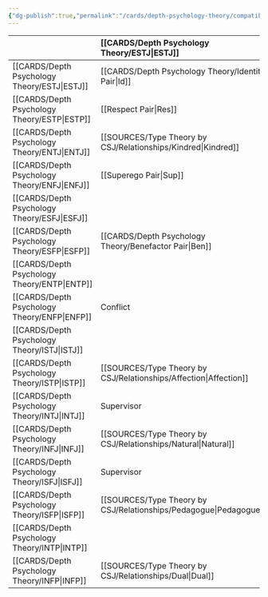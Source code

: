 ```yaml
---
{"dg-publish":true,"permalink":"/cards/depth-psychology-theory/compatibility/","created":"2023-01-20T12:07:40.731+01:00","updated":"2023-04-24T11:50:28.890+02:00"}
---
```



|              |   [[CARDS/Depth Psychology Theory/ESTJ\|ESTJ]]                                      |   [[CARDS/Depth Psychology Theory/ESTP\|ESTP]]                                    |   [[CARDS/Depth Psychology Theory/ENTJ\|ENTJ]]                                    |   [[CARDS/Depth Psychology Theory/ENFJ\|ENFJ]]                                      |   [[CARDS/Depth Psychology Theory/ESFJ\|ESFJ]]                                    |   [[CARDS/Depth Psychology Theory/ESFP\|ESFP]]                                    |   [[CARDS/Depth Psychology Theory/ENTP\|ENTP]]                                   |   [[CARDS/Depth Psychology Theory/ENFP\|ENFP]]                                    |   [[CARDS/Depth Psychology Theory/ISTJ\|ISTJ]]                                |   [[CARDS/Depth Psychology Theory/ISTP\|ISTP]]                                     |   [[CARDS/Depth Psychology Theory/INTJ\|INTJ]]                                  |   [[CARDS/Depth Psychology Theory/INFJ\|INFJ]]                              |   [[CARDS/Depth Psychology Theory/ISFJ\|ISFJ]]                                  |   [[CARDS/Depth Psychology Theory/ISFP\|ISFP]]                                     |   [[CARDS/Depth Psychology Theory/INTP\|INTP]]                               |   [[CARDS/Depth Psychology Theory/INFP\|INFP]]                                |
|:-------------|:------------------------------------------------|:----------------------------------------------|:----------------------------------------------|:------------------------------------------------|:----------------------------------------------|:----------------------------------------------|:---------------------------------------------|:----------------------------------------------|:------------------------------------------|:-----------------------------------------------|:--------------------------------------------|:----------------------------------------|:--------------------------------------------|:-----------------------------------------------|:-----------------------------------------|:------------------------------------------|
|   [[CARDS/Depth Psychology Theory/ESTJ\|ESTJ]]   |   [[CARDS/Depth Psychology Theory/Identity Pair\|Id]]                         |  [[Respect Pair\|Res]]            |   [[SOURCES/Type Theory by CSJ/Relationships/Kindred\|Kindred]]                                 |   [[Superego\|Superego]]                                  |                                               |  [[CARDS/Depth Psychology Theory/Benefactor Pair\|Ben]]              |                                              |   [[Conflict\|Conflict]]                                |                                           |   [[SOURCES/Type Theory by CSJ/Relationships/Affection\|Affection]]                                |   Supervisor                                |   [[SOURCES/Type Theory by CSJ/Relationships/Natural\|Natural]]                           |   Supervisor                                |   [[Pedagogue&nbsp;Pair\|Pedagogue&nbsp;Pair]]                      |                                          |   [[Dual&nbsp;Pair\|Dual&nbsp;Pair]]                      |
|   [[CARDS/Depth Psychology Theory/ESTP\|ESTP]]   |   [[Respect Pair\|Res]]                    | [[CARDS/Depth Psychology Theory/Identity Pair\|Id]]                         |                                               |                                                 |  [[Benefactor&nbsp;Pair\|[[Benefactor Pair\]]          |                                               |                                              |  [[Superego\|Superego]]                                 |  [[SOURCES/Type Theory by CSJ/Relationships/Affection\|Affection]]                            |                                                |                                             |  [[SOURCES/Type Theory by CSJ/Relationships/Dual\|Dual]]                               |  [[Pedagogue&nbsp;Pair\|Pedagogue&nbsp;Pair]]                    |                                                |                                          |                                           |
|   [[CARDS/Depth Psychology Theory/ENTJ\|ENTJ]]   |   [[SOURCES/Type Theory by CSJ/Relationships/Kindred\|Kindred]]                                   |                                               | [[CARDS/Depth Psychology Theory/Identity Pair\|Id]]                         |                                                 |  [[Superego\|Superego]]                                 |                                               |  [[Respect Pair\|Res]]             | [[CARDS/Depth Psychology Theory/Benefactor Pair\|Ben]]            |                                           |                                                |                                             |                                         |                                             |  [[Dual&nbsp;Pair\|Dual&nbsp;Pair]]                            |  [[Affection&nbsp;Pair\|Affection&nbsp;Pair]]                 |  [[Pedagogue&nbsp;Pair\|Pedagogue&nbsp;Pair]]                  |
|   [[CARDS/Depth Psychology Theory/ENFJ\|ENFJ]]   |   [[Superego Pair\|Sup]]                                  |                                               |                                               | [[CARDS/Depth Psychology Theory/Identity Pair\|Id]]                           |   [[SOURCES/Type Theory by CSJ/Relationships/Kindred\|Kindred]]                                 |                                               |  [[Benefactor&nbsp;Pair\|[[Benefactor Pair\]]            |  [[Respect Pair\|Res]]       |                                           |  [[SOURCES/Type Theory by CSJ/Relationships/Dual\|Dual]]                                      |                                             |                                         |                                             |                                                |  [[Pedagogue&nbsp;Pair\|Pedagogue&nbsp;Pair]]                 |  [[Affection Pair\|Affection Pair]]                       |
|   [[CARDS/Depth Psychology Theory/ESFJ\|ESFJ]]   |                                                 |  [[Benefactor&nbsp;Pair\|[[Benefactor Pair\]]             |  [[Superego\|Superego]]                                 |   [[SOURCES/Type Theory by CSJ/Relationships/Kindred\|Kindred]]                                   | [[CARDS/Depth Psychology Theory/Identity Pair\|Id]]                         |  [[Respect Pair\|Res]]                         |                                              |                                               |  [[SOURCES/Type Theory by CSJ/Relationships/Pedagogue\|Pedagogue]]                            |  [[SOURCES/Type Theory by CSJ/Relationships/Pedagogue\|Pedagogue]]                                 |                                             |                                         |                                             |  [[Affection&nbsp;Pair\|Affection&nbsp;Pair]]                       |  [[Dual&nbsp;Pair\|Dual&nbsp;Pair]]                      |                                           |
|   [[CARDS/Depth Psychology Theory/ESFP\|ESFP]]   |  [[CARDS/Depth Psychology Theory/Benefactor Pair\|Ben]]               |                                               |                                               |                                                 | [[Respect Pair\|Res]]           | [[CARDS/Depth Psychology Theory/Identity Pair\|Id]]                         |  [[Superego\|Superego]]                                |                                               |                                           |                                                |  [[SOURCES/Type Theory by CSJ/Relationships/Dual\|Dual]]                                   |                                         |  [[Affection&nbsp;Pair\|Affection&nbsp;Pair]]                    |                                                |                                          |                                           |
|   [[CARDS/Depth Psychology Theory/ENTP\|ENTP]]   |                                                 |   [[SOURCES/Type Theory by CSJ/Relationships/Kindred\|Kindred]]                                 | [[Respect Pair\|Res]]             |  [[Benefactor&nbsp;Pair\|[[Benefactor Pair\]]         |                                               |  [[Superego\|Superego]]                                 | [[CARDS/Depth Psychology Theory/Identity Pair\|Id]]                        |                                               |                                           |                                                |  [[SOURCES/Type Theory by CSJ/Relationships/Affection\|Affection]]                              |  [[SOURCES/Type Theory by CSJ/Relationships/Pedagogue\|Pedagogue]]                          |  [[Dual&nbsp;Pair\|Dual&nbsp;Pair]]                         |                                                |                                          |                                           |
|   [[CARDS/Depth Psychology Theory/ENFP\|ENFP]]   |  Conflict                                       |  [[Superego\|Superego]]                                 | [[CARDS/Depth Psychology Theory/Benefactor Pair\|Ben]]             |  [[Respect Pair\|Res]]              |                                               |   [[SOURCES/Type Theory by CSJ/Relationships/Kindred\|Kindred]]                                 |                                              | [[CARDS/Depth Psychology Theory/Identity Pair\|Id]]                         |                                           |                                                |  Pedagogue                                  |  [[SOURCES/Type Theory by CSJ/Relationships/Affection\|Affection]]                          |                                             |                                                |                                          |                                           |
|   [[CARDS/Depth Psychology Theory/ISTJ\|ISTJ]]   |                                                 |  [[SOURCES/Type Theory by CSJ/Relationships/Affection\|Affection]]                                |                                               |                                                 |                                               |  [[SOURCES/Type Theory by CSJ/Relationships/Pedagogue\|Pedagogue]]                                |                                              |                                               | [[CARDS/Depth Psychology Theory/Identity Pair\|Id]]                     |  [[Respect Pair\|Res]]              |                                             |  [[Superego&nbsp;Pair\|Superego&nbsp;Pair]]                 |                                             |  [[CARDS/Depth Psychology Theory/Benefactor Pair\|Ben]]              |                                          |                                           |
|   [[CARDS/Depth Psychology Theory/ISTP\|ISTP]]   |  [[SOURCES/Type Theory by CSJ/Relationships/Affection\|Affection]]                                  |                                               |                                               |  [[SOURCES/Type Theory by CSJ/Relationships/Dual\|Dual]]                                       |  [[SOURCES/Type Theory by CSJ/Relationships/Pedagogue\|Pedagogue]]                                |                                               |                                              |                                               |  [[Respect Pair\|Res]]         | [[CARDS/Depth Psychology Theory/Identity Pair\|Id]]                          |                                             |                                         |  [[CARDS/Depth Psychology Theory/Benefactor Pair\|Ben]]           |                                                |                                          |  [[Superego\|Superego]]                             |
|   [[CARDS/Depth Psychology Theory/INTJ\|INTJ]]   |  Supervisor                                     |                                               |                                               |                                                 |                                               |  [[SOURCES/Type Theory by CSJ/Relationships/Dual\|Dual]]                                     |  [[SOURCES/Type Theory by CSJ/Relationships/Affection\|Affection]]                               |  Pedagogue                                    |                                           |                                                | [[CARDS/Depth Psychology Theory/Identity Pair\|Id]]                       |                                         |  [[Superego&nbsp;Pair\|Superego&nbsp;Pair]]                     |                                                |  [[Respect Pair\|Res]]        | [[CARDS/Depth Psychology Theory/Benefactor Pair\|Ben]]         |
|   [[CARDS/Depth Psychology Theory/INFJ\|INFJ]]   |  [[SOURCES/Type Theory by CSJ/Relationships/Natural\|Natural]]                                    |  [[SOURCES/Type Theory by CSJ/Relationships/Dual\|Dual]]                                     |                                               |                                                 |                                               |                                               |  [[SOURCES/Type Theory by CSJ/Relationships/Pedagogue\|Pedagogue]]                               |  [[SOURCES/Type Theory by CSJ/Relationships/Affection\|Affection]]                                |  [[Superego\|Superego]]                             |                                                |                                             | [[CARDS/Depth Psychology Theory/Identity Pair\|Id]]                   |                                             |                                                |  [[CARDS/Depth Psychology Theory/Benefactor Pair\|Ben]]           |  [[Respect Pair\|Res]]          |
|   [[CARDS/Depth Psychology Theory/ISFJ\|ISFJ]]   |  Supervisor                                     |  [[SOURCES/Type Theory by CSJ/Relationships/Pedagogue\|Pedagogue]]                                |                                               |                                                 |                                               |  [[SOURCES/Type Theory by CSJ/Relationships/Affection\|Affection]]                                |                                              |                                               |  [[CARDS/Depth Psychology Theory/Benefactor Pair\|Ben]]      |  [[CARDS/Depth Psychology Theory/Benefactor Pair\|Ben]]              |  [[Superego\|Superego]]                               |                                         | [[CARDS/Depth Psychology Theory/Identity Pair\|Id]]                       |  [[Respect Pair\|Res]]                |                                          |                                           |
|   [[CARDS/Depth Psychology Theory/ISFP\|ISFP]]   |  [[SOURCES/Type Theory by CSJ/Relationships/Pedagogue\|Pedagogue]]                                  |                                               |  [[SOURCES/Type Theory by CSJ/Relationships/Dual\|Dual]]                                     |                                                 |  [[SOURCES/Type Theory by CSJ/Relationships/Affection\|Affection]]                                |                                               |                                              |                                               |                                           |                                                |                                             |                                         |  [[Respect Pair\|Res]]           | [[CARDS/Depth Psychology Theory/Identity Pair\|Id]]                          |  [[Superego\|Superego]]                            |                                           |
|   [[CARDS/Depth Psychology Theory/INTP\|INTP]]   |                                                 |                                               |  [[SOURCES/Type Theory by CSJ/Relationships/Affection\|Affection]]                                |  [[SOURCES/Type Theory by CSJ/Relationships/Pedagogue\|Pedagogue]]                                  |  [[SOURCES/Type Theory by CSJ/Relationships/Dual\|Dual]]                                     |                                               |                                              |                                               |                                           |                                                | [[Respect Pair\|Res]]          |  [[CARDS/Depth Psychology Theory/Benefactor Pair\|Ben]]                    |                                             |  [[Superego\|Superego]]                                  | [[CARDS/Depth Psychology Theory/Identity Pair\|Id]]                    |                                           |
|   [[CARDS/Depth Psychology Theory/INFP\|INFP]]   |  [[SOURCES/Type Theory by CSJ/Relationships/Dual\|Dual]]                                       |  [[SOURCES/Type Theory by CSJ/Relationships/Natural\|Natural]]                                  |  [[SOURCES/Type Theory by CSJ/Relationships/Pedagogue\|Pedagogue]]                                |  [[SOURCES/Type Theory by CSJ/Relationships/Affection\|Affection]]                                  |                                               |                                               |                                              |                                               |                                           |  [[Superego\|Superego]]                                  | [[CARDS/Depth Psychology Theory/Benefactor Pair\|Ben]]          | [[Respect Pair\|Res]]                  |                                             |                                                |                                          | [[CARDS/Depth Psychology Theory/Identity Pair\|Id]]                     |  
